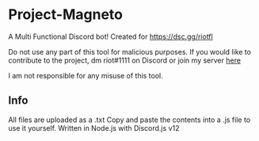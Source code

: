 # Project-Magneto

A Multi Functional Discord bot!
Created for https://dsc.gg/riotfl


Do not use any part of this tool for malicious purposes. If you would like to contribute to the project, dm riot#1111 on Discord or join my server [here](https://dsc.gg/riotfl)

I am not responsible for any misuse of this tool. 

<h2>Info</h2>

All files are uploaded as a .txt
Copy and paste the contents into a .js file to use it yourself. 
Written in Node.js with Discord.js v12

